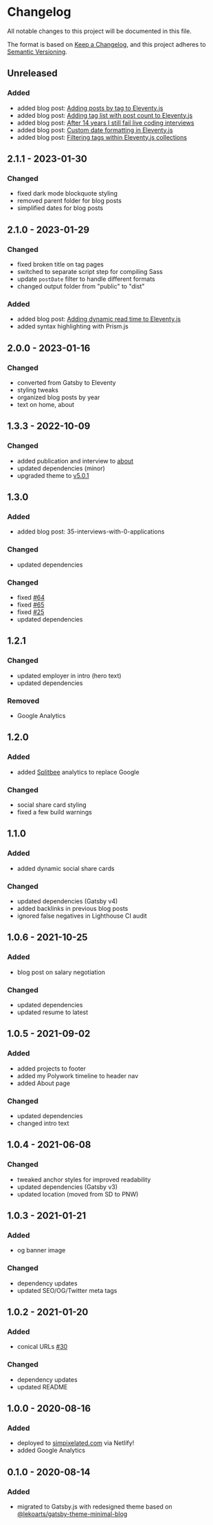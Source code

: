 # Changelog

All notable changes to this project will be documented in this file.

The format is based on [Keep a Changelog](https://keepachangelog.com/en/1.0.0/),
and this project adheres to [Semantic Versioning](https://semver.org/spec/v2.0.0.html).

## Unreleased

### Added

- added blog post: [Adding posts by tag to Eleventy.js](src/posts/adding-posts-by-tag-to-eleventy.md)
- added blog post: [Adding tag list with post count to Eleventy.js](src/posts/adding-tag-list-to-eleventy.md)
- added blog post: [After 14 years I still fail live coding interviews](src/posts/failed-live-coding-interview.md)
- added blog post: [Custom date formatting in Eleventy.js](src/posts/custom-date-formatting-in-eleventy.md)
- added blog post: [Filtering tags within Eleventy.js collections](src/posts/filtering-tags-within-eleventy-collections.md)

## 2.1.1 - 2023-01-30

### Changed

- fixed dark mode blockquote styling
- removed parent folder for blog posts
- simplified dates for blog posts

## 2.1.0 - 2023-01-29

### Changed

- fixed broken title on tag pages
- switched to separate script step for compiling Sass
- update `postDate` filter to handle different formats
- changed output folder from "public" to "dist"

### Added

- added blog post: [Adding dynamic read time to Eleventy.js](src/posts/adding-read-time-to-eleventy.md)
- added syntax highlighting with Prism.js

## 2.0.0 - 2023-01-16

### Changed

- converted from Gatsby to Eleventy
- styling tweaks
- organized blog posts by year
- text on home, about

## 1.3.3 - 2022-10-09

### Changed

- added publication and interview to [about](/about)
- updated dependencies (minor)
- upgraded theme to [v5.0.1](https://github.com/LekoArts/gatsby-themes/blob/main/themes/gatsby-theme-minimal-blog/CHANGELOG.md#501)

## 1.3.0

### Added

- added blog post: 35-interviews-with-0-applications

### Changed

- updated dependencies

### Changed

- fixed [#64](https://github.com/simpixelated/simpixelated.com/issues/64)
- fixed [#65](https://github.com/simpixelated/simpixelated.com/issues/65)
- fixed [#25](https://github.com/simpixelated/simpixelated.com/issues/25)
- updated dependencies

## 1.2.1

### Changed

- updated employer in intro (hero text)
- updated dependencies

### Removed

- Google Analytics

## 1.2.0

### Added

- added [Splitbee](https://splitbee.io/) analytics to replace Google

### Changed

- social share card styling
- fixed a few build warnings

## 1.1.0

### Added

- added dynamic social share cards

### Changed

- updated dependencies (Gatsby v4)
- added backlinks in previous blog posts
- ignored false negatives in Lighthouse CI audit

## 1.0.6 - 2021-10-25

### Added

- blog post on salary negotiation

### Changed

- updated dependencies
- updated resume to latest

## 1.0.5 - 2021-09-02

### Added

- added projects to footer
- added my Polywork timeline to header nav
- added About page

### Changed

- updated dependencies
- changed intro text

## 1.0.4 - 2021-06-08

### Changed

- tweaked anchor styles for improved readability
- updated dependencies (Gatsby v3)
- updated location (moved from SD to PNW)

## 1.0.3 - 2021-01-21

### Added

- og banner image

### Changed

- dependency updates
- updated SEO/OG/Twitter meta tags

## 1.0.2 - 2021-01-20

### Added

- conical URLs [#30](https://github.com/simpixelated/simpixelated.com/pull/30)

### Changed

- dependency updates
- updated README

## 1.0.0 - 2020-08-16

### Added

- deployed to [simpixelated.com](http://simpixelated.com) via Netlify!
- added Google Analytics

## 0.1.0 - 2020-08-14

### Added

- migrated to Gatsby.js with redesigned theme based on [@lekoarts/gatsby-theme-minimal-blog](https://github.com/LekoArts/gatsby-themes/tree/master/themes/gatsby-theme-minimal-blog)
